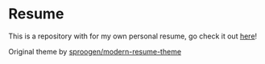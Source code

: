 # Resume

This is a repository with for my own personal resume, go check it out [here](https://kalosar.github.io/resume)!

Original theme by [sproogen/modern-resume-theme](https://github.com/sproogen/modern-resume-theme)
